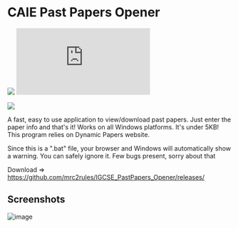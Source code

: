# CAIE Past Papers Opener

![](https://img.shields.io/github/downloads/mrc2rules/IGCSE_PastPapers_Opener/total.svg?style=for-the-badge&color=F62451)
![](https://badge-size.herokuapp.com/mrc2rules/IGCSE_PastPapers_Opener/main/PastPaperOpener.bat?style=for-the-badge&color=F62451)

![](https://img.shields.io/badge/Windows-0078D6?style=for-the-badge&logo=windows&logoColor=white)

A fast, easy to use application to view/download past papers. Just enter the paper info and that's it! Works on all Windows platforms.
It's under 5KB! This program relies on Dynamic Papers website.

Since this is a ".bat" file, your browser and Windows will automatically show a warning. You can safely ignore it.
Few bugs present, sorry about that

Download => https://github.com/mrc2rules/IGCSE_PastPapers_Opener/releases/

## Screenshots
![image](https://user-images.githubusercontent.com/58372697/195889322-56ffe344-a946-4a40-9a03-d0eb25ee2c0f.png)

